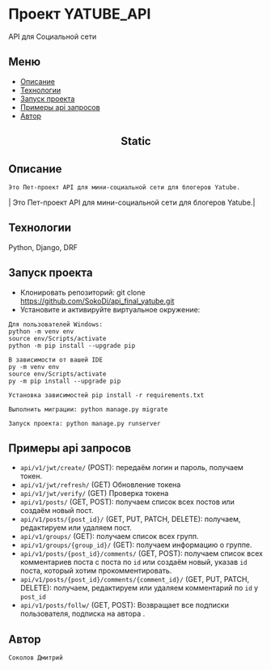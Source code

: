 # Проект YATUBE_API
API для Социальной сети
## Меню
- [Описание](#описание-)
- [Технологии](#технологии-)
- [Запуск проекта](#запуск-проекта-)
- [Примеры api запросов](#примеры-api-запросов-)
- [Автор](#автор-)


<h2 align='center'>Static</h2>

## Описание 
```
Это Пет-проект API для мини-социальной сети для блогеров Yatube.
```
| Это Пет-проект API для мини-социальной сети для блогеров Yatube.|
## Технологии
Python, Django, DRF
## Запуск проекта
- Клонировать репозиторий: git clone https://github.com/SokoDi/api_final_yatube.git
- Установите и активируйте виртуальное окружение:
```
Для пользователей Windows:
python -m venv env
source env/Scripts/activate
python -m pip install --upgrade pip
```
```
В зависимости от вашей IDE
py -m venv env
source env/Scripts/activate
py -m pip install --upgrade pip
```
```
Установка зависимостей pip install -r requirements.txt
```
```
Выполнить миграции: python manage.py migrate
```
```
Запуск проекта: python manage.py runserver
```
## Примеры api запросов
- `api/v1/jwt/create/` (POST): передаём логин и пароль, получаем токен.
- `api/v1/jwt/refresh/` (GET) Обновление токена
- `api/v1/jwt/verify/` (GET) Проверка токена
- `api/v1/posts/` (GET, POST): получаем список всех постов или создаём новый пост.
- `api/v1/posts/{post_id}/` (GET, PUT, PATCH, DELETE): получаем, редактируем или удаляем пост.
- `api/v1/groups/` (GET): получаем список всех групп.
- `api/v1/groups/{group_id}/` (GET): получаем информацию о группе.
- `api/v1/posts/{post_id}/comments/` (GET, POST): получаем список всех комментариев поста с поста по `id` или создаём новый, указав `id` поста, который хотим прокомментировать.
- `api/v1/posts/{post_id}/comments/{comment_id}/` (GET, PUT, PATCH, DELETE): получаем, редактируем или удаляем комментарий по `id` у `post_id`
- `api/v1/posts/follw/` (GET, POST): Возвращает все подписки пользователя, подписка на автора .
## Автор
```
Соколов Дмитрий
```